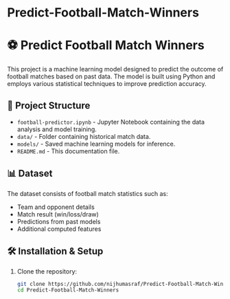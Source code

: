 # Predict-Football-Match-Winners

# ⚽ Predict Football Match Winners

This project is a machine learning model designed to predict the outcome of football matches based on past data. The model is built using Python and employs various statistical techniques to improve prediction accuracy.

## 📂 Project Structure
- `football-predictor.ipynb` - Jupyter Notebook containing the data analysis and model training.
- `data/` - Folder containing historical match data.
- `models/` - Saved machine learning models for inference.
- `README.md` - This documentation file.

## 📊 Dataset
The dataset consists of football match statistics such as:
- Team and opponent details
- Match result (win/loss/draw)
- Predictions from past models
- Additional computed features

## 🛠️ Installation & Setup
1. Clone the repository:
   ```sh
   git clone https://github.com/nijhumasraf/Predict-Football-Match-Winners.git
   cd Predict-Football-Match-Winners
